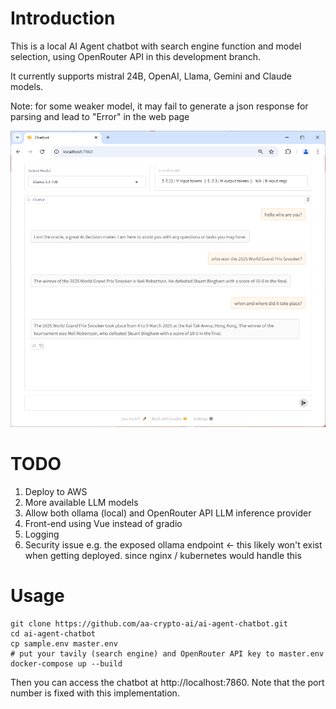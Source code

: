 # Introduction

This is a local AI Agent chatbot with search engine function and model selection, using OpenRouter API in this development branch.

It currently supports mistral 24B, OpenAI, Llama, Gemini and Claude models.

Note: for some weaker model, it may fail to generate a json response for parsing and lead to "Error" in the web page

![Chatbot Demo](demo.png)

# TODO

1. Deploy to AWS
2. More available LLM models
3. Allow both ollama (local) and OpenRouter API LLM inference provider
4. Front-end using Vue instead of gradio
5. Logging
6. Security issue e.g. the exposed ollama endpoint <- this likely won't exist when getting deployed. since nginx / kubernetes would handle this

# Usage

```
git clone https://github.com/aa-crypto-ai/ai-agent-chatbot.git
cd ai-agent-chatbot
cp sample.env master.env
# put your tavily (search engine) and OpenRouter API key to master.env
docker-compose up --build
```

Then you can access the chatbot at http://localhost:7860. Note that the port number is fixed with this implementation.
